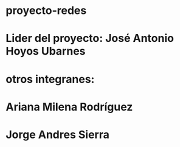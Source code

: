 # proyecto-redes

# Lider del proyecto: José Antonio Hoyos Ubarnes

# otros integranes:
# Ariana Milena Rodríguez
# Jorge Andres Sierra